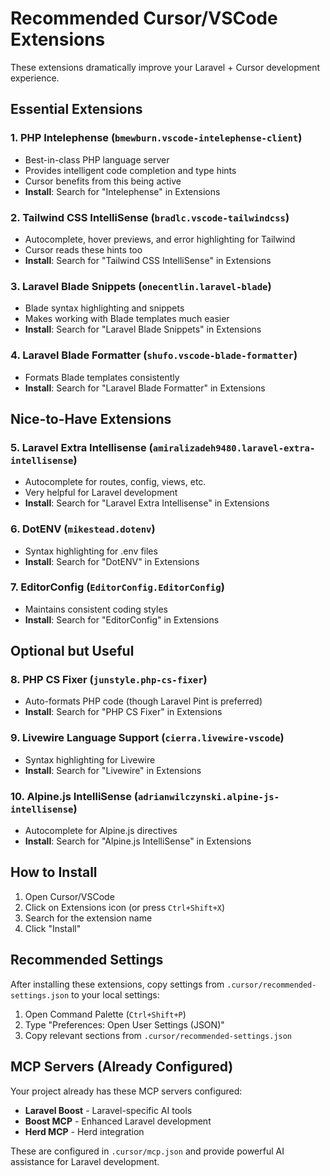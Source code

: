 # Recommended Cursor/VSCode Extensions

These extensions dramatically improve your Laravel + Cursor development experience.

## Essential Extensions

### 1. **PHP Intelephense** (`bmewburn.vscode-intelephense-client`)
- Best-in-class PHP language server
- Provides intelligent code completion and type hints
- Cursor benefits from this being active
- **Install**: Search for "Intelephense" in Extensions

### 2. **Tailwind CSS IntelliSense** (`bradlc.vscode-tailwindcss`)
- Autocomplete, hover previews, and error highlighting for Tailwind
- Cursor reads these hints too
- **Install**: Search for "Tailwind CSS IntelliSense" in Extensions

### 3. **Laravel Blade Snippets** (`onecentlin.laravel-blade`)
- Blade syntax highlighting and snippets
- Makes working with Blade templates much easier
- **Install**: Search for "Laravel Blade Snippets" in Extensions

### 4. **Laravel Blade Formatter** (`shufo.vscode-blade-formatter`)
- Formats Blade templates consistently
- **Install**: Search for "Laravel Blade Formatter" in Extensions

## Nice-to-Have Extensions

### 5. **Laravel Extra Intellisense** (`amiralizadeh9480.laravel-extra-intellisense`)
- Autocomplete for routes, config, views, etc.
- Very helpful for Laravel development
- **Install**: Search for "Laravel Extra Intellisense" in Extensions

### 6. **DotENV** (`mikestead.dotenv`)
- Syntax highlighting for .env files
- **Install**: Search for "DotENV" in Extensions

### 7. **EditorConfig** (`EditorConfig.EditorConfig`)
- Maintains consistent coding styles
- **Install**: Search for "EditorConfig" in Extensions

## Optional but Useful

### 8. **PHP CS Fixer** (`junstyle.php-cs-fixer`)
- Auto-formats PHP code (though Laravel Pint is preferred)
- **Install**: Search for "PHP CS Fixer" in Extensions

### 9. **Livewire Language Support** (`cierra.livewire-vscode`)
- Syntax highlighting for Livewire
- **Install**: Search for "Livewire" in Extensions

### 10. **Alpine.js IntelliSense** (`adrianwilczynski.alpine-js-intellisense`)
- Autocomplete for Alpine.js directives
- **Install**: Search for "Alpine.js IntelliSense" in Extensions

## How to Install

1. Open Cursor/VSCode
2. Click on Extensions icon (or press `Ctrl+Shift+X`)
3. Search for the extension name
4. Click "Install"

## Recommended Settings

After installing these extensions, copy settings from `.cursor/recommended-settings.json` to your local settings:

1. Open Command Palette (`Ctrl+Shift+P`)
2. Type "Preferences: Open User Settings (JSON)"
3. Copy relevant sections from `.cursor/recommended-settings.json`

## MCP Servers (Already Configured)

Your project already has these MCP servers configured:
- **Laravel Boost** - Laravel-specific AI tools
- **Boost MCP** - Enhanced Laravel development
- **Herd MCP** - Herd integration

These are configured in `.cursor/mcp.json` and provide powerful AI assistance for Laravel development.

